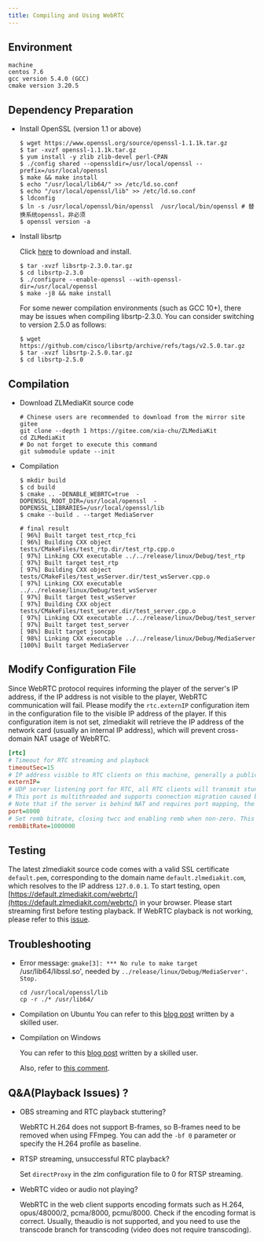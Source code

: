 ```yaml
---
title: Compiling and Using WebRTC
---
```


## Environment

```shell
machine
centos 7.6
gcc version 5.4.0 (GCC)
cmake version 3.20.5
```

## Dependency Preparation

- Install OpenSSL (version 1.1 or above)

    ```shell
    $ wget https://www.openssl.org/source/openssl-1.1.1k.tar.gz
    $ tar -xvzf openssl-1.1.1k.tar.gz
    $ yum install -y zlib zlib-devel perl-CPAN
    $ ./config shared --openssldir=/usr/local/openssl --prefix=/usr/local/openssl
    $ make && make install
    $ echo "/usr/local/lib64/" >> /etc/ld.so.conf
    $ echo "/usr/local/openssl/lib" >> /etc/ld.so.conf
    $ ldconfig
    $ ln -s /usr/local/openssl/bin/openssl  /usr/local/bin/openssl # 替换系统openssl，非必须
    $ openssl version -a
    ```

- Install libsrtp

    Click [here](https://codeload.github.com/cisco/libsrtp/tar.gz/refs/tags/v2.3.0) to download and install.

    ```shell
    $ tar -xvzf libsrtp-2.3.0.tar.gz
    $ cd libsrtp-2.3.0
    $ ./configure --enable-openssl --with-openssl-dir=/usr/local/openssl
    $ make -j8 && make install
    ```

    For some newer compilation environments (such as GCC 10+), there may be issues when compiling libsrtp-2.3.0. You can consider switching to version 2.5.0 as follows:
    ```
    $ wget https://github.com/cisco/libsrtp/archive/refs/tags/v2.5.0.tar.gz
    $ tar -xvzf libsrtp-2.5.0.tar.gz
    $ cd libsrtp-2.5.0
    ```

## Compilation

- Download ZLMediaKit source code

    ```shell
    # Chinese users are recommended to download from the mirror site gitee
    git clone --depth 1 https://gitee.com/xia-chu/ZLMediaKit
    cd ZLMediaKit
    # Do not forget to execute this command
    git submodule update --init
    ```

- Compilation

    ```shell
    $ mkdir build
    $ cd build
    $ cmake .. -DENABLE_WEBRTC=true  -DOPENSSL_ROOT_DIR=/usr/local/openssl  -DOPENSSL_LIBRARIES=/usr/local/openssl/lib
    $ cmake --build . --target MediaServer
    
    # final result
    [ 96%] Built target test_rtcp_fci
    [ 96%] Building CXX object tests/CMakeFiles/test_rtp.dir/test_rtp.cpp.o
    [ 97%] Linking CXX executable ../../release/linux/Debug/test_rtp
    [ 97%] Built target test_rtp
    [ 97%] Building CXX object tests/CMakeFiles/test_wsServer.dir/test_wsServer.cpp.o
    [ 97%] Linking CXX executable ../../release/linux/Debug/test_wsServer
    [ 97%] Built target test_wsServer
    [ 97%] Building CXX object tests/CMakeFiles/test_server.dir/test_server.cpp.o
    [ 97%] Linking CXX executable ../../release/linux/Debug/test_server
    [ 97%] Built target test_server
    [ 98%] Built target jsoncpp
    [ 98%] Linking CXX executable ../../release/linux/Debug/MediaServer
    [100%] Built target MediaServer
    ```
## Modify Configuration File
Since WebRTC protocol requires informing the player of the server's IP address, if the IP address is not visible to the player, WebRTC communication will fail. Please modify the `rtc.externIP` configuration item in the configuration file to the visible IP address of the player. If this configuration item is not set, zlmediakit will retrieve the IP address of the network card (usually an internal IP address), which will prevent cross-domain NAT usage of WebRTC.
```ini
[rtc]
# Timeout for RTC streaming and playback
timeoutSec=15
# IP address visible to RTC clients on this machine, generally a public IP address when acting as a server, leave it blank to automatically retrieve the IP address of the network card
externIP=
# UDP server listening port for RTC, all RTC clients will transmit stun/dtls/srtp/srtcp data through this port,
# This port is multithreaded and supports connection migration caused by client network switching
# Note that if the server is behind NAT and requires port mapping, the external mapped port must be consistent with this port
port=8000
# Set remb bitrate, closing twcc and enabling remb when non-zero. This setting is effective during RTC streaming and can control the streaming quality
rembBitRate=1000000
```

## Testing

The latest zlmediakit source code comes with a valid SSL certificate `default.pem`, corresponding to the domain name `default.zlmediakit.com`, which resolves to the IP address `127.0.0.1`. To start testing, open [https://default.zlmediakit.com/webrtc/](https://default.zlmediakit.com/webrtc/) in your browser. Please start streaming first before testing playback. If WebRTC playback is not working, please refer to this [issue](https://github.com/ZLMediaKit/ZLMediaKit/issues/1277).

## Troubleshooting

- Error message: `gmake[3]: *** No rule to make target `/usr/lib64/libssl.so', needed by `../release/linux/Debug/MediaServer'.  Stop.`

    ```
    cd /usr/local/openssl/lib
    cp -r ./* /usr/lib64/
    ```
- Compilation on Ubuntu
  You can refer to this [blog post](https://blog.csdn.net/haysonzeng/article/details/116754065) written by a skilled user.

- Compilation on Windows

  You can refer to this [blog post](https://blog.csdn.net/byna11sina11/article/details/119786889) written by a skilled user.

  Also, refer to [this comment](https://github.com/ZLMediaKit/ZLMediaKit/issues/1081#issuecomment-910141630).

## Q&A(Playback Issues) ?
- OBS streaming and RTC playback stuttering?

  WebRTC H.264 does not support B-frames, so B-frames need to be removed when using FFmpeg. You can add the `-bf 0` parameter or specify the H.264 profile as baseline.

- RTSP streaming, unsuccessful RTC playback?

  Set `directProxy` in the zlm configuration file to 0 for RTSP streaming.

- WebRTC video or audio not playing?

  WebRTC in the web client supports encoding formats such as H.264, opus/48000/2, pcma/8000, pcmu/8000. Check if the encoding format is correct. Usually, theaudio is not supported, and you need to use the transcode branch for transcoding (video does not require transcoding).
